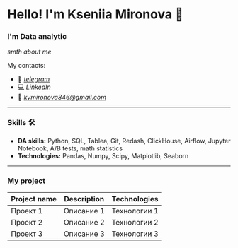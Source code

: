 # Hello! I'm Kseniia Mironova :wave:
### I'm Data analytic
_smth about me_

My contacts:
*	:calling: _[telegram]()_
*	:computer: _[LinkedIn]()_
*	:envelope_with_arrow: _[kvmironova846@gmail.com](https://mail.google.com/mail/u/0/#inbox)_
___
### Skills :hammer_and_wrench:
* __DA skills:__ Python, SQL, Tablea, Git, Redash, ClickHouse, Airflow, Jupyter Notebook, A/B tests, math statistics
* __Technologies:__ Pandas, Numpy, Scipy, Matplotlib, Seaborn
___
### My project
| Project name | Description | Technologies |
|-----------|---------|-------------|
| Проект 1   | Описание 1      | Технологии 1      |
| Проект 2     | Описание 2      | Технологии 2 |
| Проект 3      | Описание 3      | Технологии 3      |
